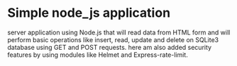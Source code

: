 # Simple node_js application
server application using Node.js that will read data from HTML form and will perform basic operations like insert, read, update and delete on SQLite3 database using GET and POST requests.
here am also added security features by using modules like Helmet and Express-rate-limit.

